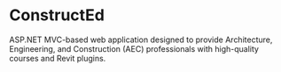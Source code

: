 # ConstructEd
ASP.NET MVC-based web application designed to provide Architecture, Engineering, and Construction (AEC) professionals with high-quality courses and Revit plugins.
